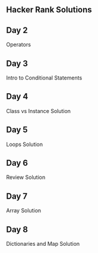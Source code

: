 Hacker Rank Solutions
---------------------
Day 2
-----
Operators

Day 3
-----
Intro to Conditional Statements

Day 4
-----
Class vs Instance Solution

Day 5
-----
Loops Solution

Day 6
-----
Review Solution

Day 7
-----
Array Solution

Day 8
-----
Dictionaries and Map Solution